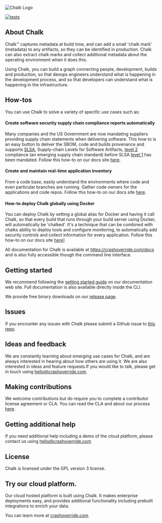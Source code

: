 ![Chalk Logo](https://crashoverride.com/images/logos/chalk-logo.png)

[![tests](https://github.com/crashappsec/chalk/actions/workflows/tests.yml/badge.svg?branch=main&event=push)](https://github.com/crashappsec/chalk/actions/workflows/tests.yml?query=branch%3Amain)

## About Chalk

Chalk™ captures metadata at build time, and can add a small 'chalk mark' (metadata) to any artifacts, so they can be identified in production. Chalk can also extract chalk marks and collect additional metadata about the operating environment when it does this.

Using Chalk, you can build a graph connecting people, development, builds and production, so that devops engineers understand what is happening in the development process, and so that developers can understand what is happening in the infrastructure.

## How-tos

You can use Chalk to solve a variety of specific use cases such as:

#### Create software security supply chain compliance reports automatically

Many companies and the US Government are now mandating suppliers providing supply chain statements when delivering software. This how to is an easy button to deliver the SBOM, code and builds provenance and supports [SLSA](https://www.slsa.dev), Supply-chain Levels for Software Artifacts, [level 2](https://slsa.dev/spec/v1.0/levels) compliance (an emerging supply chain standard) before SLSA [level 1](https://slsa.dev/spec/v1.0/levels) has been mandated. Follow this how-to on our docs site [here](https://crashoverride.com/docs/how-to-guides/how-to-create-software-security-supply-chain-compliance-reports-automatically).

#### Create and maintain real-time application inventory

From a code base, easily understand the environments where code and even particular branches are running. Gather code owners for the applications and code repos. Follow this how-to on our docs site [here](https://crashoverride.com/docs/how-to-guides/how-to-create-a-real-time-application-inventory).

#### How-to deploy Chalk globally using Docker

You can deploy Chalk by setting a global alias for Docker and having it call Chalk, so that every build that runs through your build server using Docker, will automatically be 'chalked'. It's a technique that can be combined with chalks ability to deploy tools and configure monitoring, to automatically add security controls and collect information for every application. Follow this how-to on our docs site [here](https://crashoverride.com/docs/how-to-guides/how-to-deploy-chalk-globally-using-docker)]

All documentation for Chalk is available at https://crashoverride.com/docs and is also fully accessible though the command line interface.

## Getting started

We recommend following the [getting started guide](https://crashoverride.com/docs/chalk/getting-started) on our documentation web site. Full documentation is also available directly inside the CLI.

We provide free binary downloads on our [release page](https://crashoverride.com/releases).

## Issues

If you encounter any issues with Chalk please submit a Github issue to
[this repo](https://github.com/crashappsec/chalk/issues).

## Ideas and feedback

We are constantly learning about emerging use cases for Chalk, and are always interested in hearing about how others are using it. We are also interested in ideas and feature requests.If you would like to talk, please get in touch using hello@crashoverride.com.

## Making contributions

We welcome contributions but do require you to complete a contributor license agreement or CLA. You can read the CLA and about our process [here](https://crashoverride.com/docs/other/contributing).

## Getting additional help

If you need additional help including a demo of the cloud platform, please contact us using hello@crashoverride.com

## License

Chalk is licensed under the GPL version 3 license.

## Try our cloud platform.

Our cloud hosted platform is built using Chalk. It makes enterprise deployments easy, and provides additional functionality including prebuilt integrations to enrich your data.

You can learn more at [crashoverride.com](https://crashoverride.com/).
